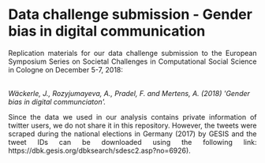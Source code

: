 # Data challenge submission - Gender bias in digital communication
<div style="text-align: justify">
Replication materials for our data challenge submission to the European Symposium Series on Societal Challenges in Computational Social Science in Cologne on December 5-7, 2018:</div></br>

*Wäckerle, J., Rozyjumayeva, A., Pradel, F. and Mertens, A. (2018) 'Gender bias in digital communciaton'.*

<div style="text-align: justify">
Since the data we used in our analysis contains private information of twitter users, we do not share it in this repository. However, the tweets were scraped during the national elections in Germany (2017) by GESIS and the tweet IDs can be downloaded using the following link: https://dbk.gesis.org/dbksearch/sdesc2.asp?no=6926). 
</div>
